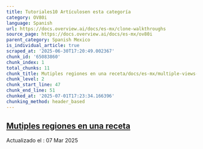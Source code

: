 ```yaml
---
title: Tutoriales10 Artículosen esta categoría
category: OV80i
language: Spanish
url: https://docs.overview.ai/docs/es-mx/clone-walkthroughs
source_page: https://docs.overview.ai/docs/es-mx/ov80i
parent_category: Spanish Mexico
is_individual_article: true
scraped_at: '2025-06-30T17:20:49.002367'
chunk_id: '65083860'
chunk_index: 1
total_chunks: 11
chunk_title: Mutiples regiones en una receta/docs/es-mx/multiple-views-one-recipe-1
chunk_level: 2
chunk_start_line: 47
chunk_end_line: 51
chunked_at: '2025-07-01T17:23:34.166396'
chunking_method: header_based
---
```


## [Mutiples regiones en una receta](/docs/es-mx/multiple-views-one-recipe-1)

Actualizado el : 07 Mar 2025
